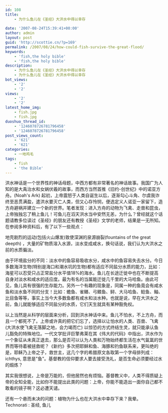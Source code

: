 ```yaml
---
id: 108
title:
    - 为什么鱼儿在《圣经》大洪水中得以幸存
 
date: '2007-08-24T15:39:41+00:00'
author: admin
layout: post
guid: 'http://scottie.cn/?p=169'
permalink: /2007/08/24/how-could-fish-survive-the-great-flood/
keywords:
    - 'fish,the holy bible'
    - 'fish,the holy bible'
description:
    - 为什么鱼儿在《圣经》大洪水中得以幸存
    - 为什么鱼儿在《圣经》大洪水中得以幸存
bot_views:
    - '2'
    - '2'
views:
    - '2'
    - '2'
latest_home_img:
    - fish.jpg
    - fish.jpg
duoshuo_thread_id:
    - '1246078726781796458'
    - '1246078726781796458'
post_views_count:
    - '621'
    - '621'
categories:
    - 一地鸡毛
tags:
    - fish
    - 'the Bible'
---
```

洪水神话是一个世界性的神话母题，中西方都有非常著名的神话故事。我国广为人知的是大禹治水和女娲伏羲的故事，而西方当然首推《旧约-创世纪》中的诺亚方舟。(Noah's Ark) 起初，上帝震怒于人类自诞生以后，逐渐勾心斗角、尔虞我诈终至恶贯满盈，遣洪水要灭亡人类，但又心存怜悯，便选定义人诺亚一家留下，造方舟避祸并建立一个新的世界。笔者发现：进入方舟的动物为飞禽、走兽和昆虫，上帝独独忘了稍上鱼儿！可鱼儿在滔天洪水当中安然无恙，为什么？曾经就这个话题请教多位读过《圣经》的朋友还有教授《圣经》文学的老师，结果是一无所知。在参阅多种资料后，有了以下一些观点：

地壳剧烈的运动(包括火山爆发)致使深渊的泉源崩裂(fountains of the great deepth) ，大量的矿物质溶入水源，淡水变成咸水，换句话说，我们认为大洪水之前的水质徧淡。

由于环境盐分的不同：淡水中的鱼容易吸收水分，咸水中的鱼容易失去水分。今日多数海洋生物(特别是海口和潮水坑的生物)都有适应不同盐分水质的能力，比如：海星可以忍受只占正常盐分水平值18%的海水。鱼儿在长途迁徙中也在不断提高自身对淡水和咸水的适应度。最为有名的当属能迁徙几千里的大马哈鱼。由此可见，鱼儿具有很强的生存能力。另外一个有趣的现象是，同属一种的鱼竟会有咸水鱼和淡水鱼不同的分支！比如：蟾鱼、雀鳝、弓鳍鱼、鲟、大马哈鱼、鲶鱼、鲉、比目鱼等等，事实上当今大多数鱼都有咸水和淡水种。也就是说，早在大洪水之前，鱼儿就能够适应不同盐分的水质，它们天生就具有某种豁免权。

以上当然是从科学的层面来分析，回到洪水神话中来。鱼儿不怕水，不上方舟，而且一个都死不了。上帝或许真的把它们忘了，选择以让怕水的人类、百兽、飞禽(大洪水使飞禽无落脚之地，会力竭而亡) 以惊恐的方式终结生灵，就只能承认鱼儿豁免的特殊地位。一代文学批评巨擎弗莱在其《伟大的代码》中指出，洪水作为一个象征从未真正退去，那么是否可以认为人类和万物始终都生活在水气氤氲的世界而等待着被拯救呢？《新约》多次把耶稣和鱼、海豚和钓鱼联系来，更叫绝的是，耶稣乃上帝之子，救世主，这几个字的希腊原文各取第一个字母排列成：ichthys, 意思是"鱼"。基督教的信仰要求人要去接受洗礼，是否生命必须要经过水的煅炼？

其实我很想说，上帝是万能的，但他居然也有烦恼。基督教义中，人类不得质疑上帝的全知全能，比如你不能提出此类的问题：上帝，你能不能造出一面你自己都不敢看的镜子啊？这必遭天谴。

还有一个悬而未决的问题：植物为什么也在大洪水中幸存下来？我晕。
Technorati : 圣经, 鱼儿